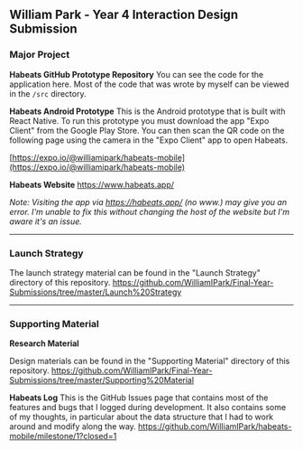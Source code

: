 ## William Park - Year 4 Interaction Design Submission

### Major Project

**Habeats GitHub Prototype Repository**
You can see the code for the application here. Most of the code that was wrote by myself can be viewed in the `/src` directory.


**Habeats Android Prototype**
This is the Android prototype that is built with React Native. To run this prototype you must download the app "Expo Client" from the Google Play Store.  You can then scan the QR code on the following page using the camera in the "Expo Client" app to open Habeats.

[https://expo.io/@williamipark/habeats-mobile](https://expo.io/@williamipark/habeats-mobile) 


**Habeats Website**
https://www.habeats.app/

*Note: Visiting the app via https://habeats.app/ (no www.) may give you an error. I'm unable to fix this without changing the host of the website but I'm aware it's an issue.*


---

### Launch Strategy
The launch strategy material can be found in the "Launch Strategy" directory of this repository.
https://github.com/WilliamIPark/Final-Year-Submissions/tree/master/Launch%20Strategy

---


### Supporting Material

**Research Material**

Design materials can be found in the "Supporting Material" directory of this repository. 
https://github.com/WilliamIPark/Final-Year-Submissions/tree/master/Supporting%20Material

**Habeats Log**
This is the GitHub Issues page that contains most of the features and bugs that I logged during development. It also contains some of my thoughts, in particular about the data structure that I had to work around and modify along the way.
https://github.com/WilliamIPark/habeats-mobile/milestone/1?closed=1


